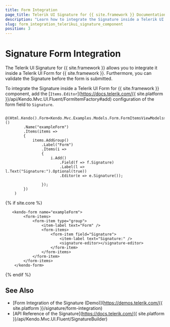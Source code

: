 ```yaml
---
title: Form Integration
page_title: Telerik UI Signature for {{ site.framework }} Documentation | Signature Form Integration
description: "Learn how to integrate the Signature inside a Telerik UI Form for {{ site.framework }}."
slug: form_integration_telerikui_signature_component
position: 3
---
```


# Signature Form Integration

The Telerik UI Signature for {{ site.framework }} allows you to integrate it inside a Telerik UI Form for {{ site.framework }}. Furthermore, you can validate the Signature before the form is submitted.

To integrate the Signature inside a Telerik UI Form for {{ site.framework }} component, add the [`Items.Editor`](https://docs.telerik.com/{{ site.platform }}/api/Kendo.Mvc.UI.Fluent/FormItemFactory#add) configuration of the form field to `Signature`.

```HtmlHelper
    @(Html.Kendo().Form<Kendo.Mvc.Examples.Models.Form.FormItemsViewModels>()
        .Name("exampleForm")
        .Items(items =>
        {
            items.AddGroup()
                .Label("Form")
                .Items(i =>
                {
                    i.Add()
                        .Field(f => f.Signature)
                        .Label(l => l.Text("Signature:").Optional(true))
                        .Editor(e => e.Signature());

                });
        })
    )
```
{% if site.core %}
```TagHelper
   <kendo-form name="exampleForm">
        <form-items>
            <form-item type="group">
                <item-label text="Form" />
                <form-items>
                    <form-item field="Signature">
                        <item-label text="Signature:" />
                        <signature-editor></signature-editor>
                    </form-item>
                </form-items>
            </form-item>
        </form-items>
    </kendo-form>
```
{% endif %}

## See Also

* [Form Integration of the Signature (Demo)](https://demos.telerik.com/{{ site.platform }}/signature/form-integration)
* [API Reference of the Signature](https://docs.telerik.com/{{ site.platform }}/api/Kendo.Mvc.UI.Fluent/SignatureBuilder)